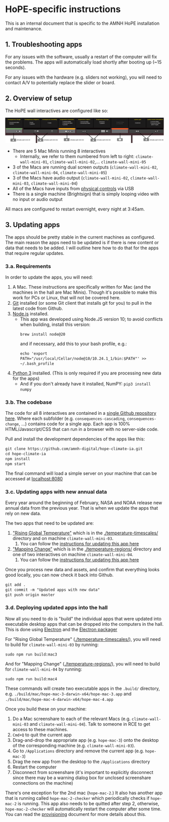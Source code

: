 # HoPE-specific instructions

This is an internal document that is specific to the AMNH HoPE installation and maintenance.

## 1. Troubleshooting apps

For any issues with the software, usually a restart of the computer will fix the problems. The apps will automatically load shortly after booting up (~15 seconds).

For any issues with the hardware (e.g. sliders not working), you will need to contact A/V to potentially replace the slider or board.

## 2. Overview of setup

The HoPE wall interactives are configured like so:

[![Climate wall controls](img/wall_diagrams_inputs.png)](img/wall_diagrams_inputs.png)

- There are 5 Mac Minis running 8 interactives
   - Internally, we refer to them numbered from left to right: `climate-wall-mini-01`, `climate-wall-mini-02`,... `climate-wall-mini-05`
- 3 of the Macs are running dual screen outputs (`climate-wall-mini-02`, `climate-wall-mini-04`, `climate-wall-mini-05`)
- 3 of the Macs have audio output (`climate-wall-mini-02`, `climate-wall-mini-03`, `climate-wall-mini-04`)
- All of the Macs have inputs from [physical controls](controls.md) via USB
- There is a single machine (Brightsign) that is simply looping video with no input or audio output

All macs are configured to restart overnight, every night at 3:45am.

## 3. Updating apps

The apps should be pretty stable in the current machines as configured. The main reason the apps need to be updated is if there is new content or data that needs to be added. I will outline here how to do that for the apps that require regular updates.

### 3.a. Requirements

In order to update the apps, you will need:

1. A Mac. These instructions are specifically written for Mac (and the machines in the hall are Mac Minis).  Though it's possible to make this work for PCs or Linux, that will not be covered here.
2. [Git](https://git-scm.com/) installed (or some Git client that installs git for you) to pull in the latest code from Github.
3. [Node.js](https://nodejs.org/en/) installed.
    - This app was developed using Node.JS version 10; to avoid conflicts when building, install this version:
      ```
      brew install node@20
      ```
      and if necessary, add this to your bash profile, e.g.:
      ```
      echo 'export PATH="/usr/local/Cellar/node@10/10.24.1_1/bin:$PATH"' >> ~/.bash_profile
      ```
4. [Python 3](https://www.python.org/) installed. (This is only required if you are processing new data for the apps)
    - And if you don't already have it installed, NumPY: `pip3 install numpy`

### 3.b. The codebase

The code for all 8 interactives are contained in a [single Github repository here](https://github.com/amnh-digital/hope-climate-ia). Where each subfolder (e.g. `consequences-cascading`, `consequences-change`, ...) contains code for a single app. Each app is 100% HTML/Javascript/CSS that can run in a browser with no server-side code.

Pull and install the development dependencies of the apps like this:

```
git clone https://github.com/amnh-digital/hope-climate-ia.git
cd hope-climate-ia
npm install
npm start
```

The final command will load a simple server on your machine that can be accessed at [localhost:8080](http://localhost:8080/)

### 3.c. Updating apps with new annual data

Every year around the beginning of February, NASA and NOAA release new annual data from the previous year. That is when we update the apps that rely on new data.

The two apps that need to be updated are:

1. ["Rising Global Temperature"](https://amnh-digital.github.io/hope-climate-ia/temperature-timescales/embed.html) which is in the [./temperature-timescales/](https://github.com/amnh-digital/hope-climate-ia/tree/master/temperature-timescales) directory and on machine `climate-wall-mini-03`.
    1. You can follow the [instructions for updating this app here](https://github.com/amnh-digital/hope-climate-ia/tree/master/temperature-timescales#rising-global-temperature)
2. ["Mapping Change"](https://amnh-digital.github.io/hope-climate-ia/temperature-regions/embed.html) which is in the [./temperature-regions/](https://github.com/amnh-digital/hope-climate-ia/tree/master/temperature-regions) directory and one of two interactives on machine `climate-wall-mini-04`.
    1. You can follow the [instructions for updating this app here](https://github.com/amnh-digital/hope-climate-ia/tree/master/temperature-regions#mapping-change)

Once you process new data and assets, and confirm that everything looks good locally, you can now check it back into Github.

```
git add .
git commit -m "Updated apps with new data"
git push origin master
```

### 3.d. Deploying updated apps into the hall

Now all you need to do is "build" the individual apps that were updated into executable desktop apps that can be dropped into the computers in the hall. This is done using [Electron](https://www.electronjs.org/) and the [Electron packager](https://github.com/electron/electron-packager)

For "Rising Global Temperature" ([./temperature-timescales/](https://github.com/amnh-digital/hope-climate-ia/tree/master/temperature-timescales)), you will need to build for `climate-wall-mini-03` by running:

```
sudo npm run build:mac3
```

And for "Mapping Change" ([./temperature-regions/](https://github.com/amnh-digital/hope-climate-ia/tree/master/temperature-regions)), you will need to build for `climate-wall-mini-04` by running:

```
sudo npm run build:mac4
```

These commands will create two executable apps in the `.build/` directory, e.g. `./build/mac/hope-mac-3-darwin-x64/hope-mac-3.app` and `./build/mac/hope-mac-4-darwin-x64/hope-mac-4.app`

Once you build these on your machine:

1. Do a Mac screenshare to each of the relevant Macs (e.g. `climate-wall-mini-03` and `climate-wall-mini-04`). Talk to someone in RCE to get access to these machines.
2. `Cmd+Q` to quit the current app
3. Drag-and-drop the appropriate app (e.g. `hope-mac-3`) onto the desktop of the corresponding machine (e.g. `climate-wall-mini-03`).
4. Go to `/Applications` directory and remove the current app (e.g. `hope-mac-3`)
5. Drag the new app from the desktop to the `/Applications` directory
6. Restart the computer
7. Disconnect from screenshare (it's important to explicitly disconnect since there may be a warning dialog box for unclosed screenshare connections on the machine)

There's one exception for the 2nd mac (`hope-mac-2`.) It also has another app that is running called `hope-mac-2-checker` which periodically checks if `hope-mac-2` is running. This app also needs to be quitted after step 2, otherwise, `hope-mac-2-checker` will automatically restart the computer after some time. You can read the [provisioning](provisioning.md) document for more details about this.
